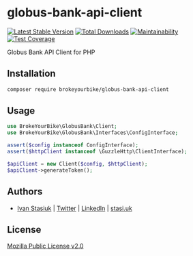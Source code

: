 # globus-bank-api-client

[![Latest Stable Version](https://img.shields.io/github/v/release/brokeyourbike/globus-bank-api-client-php)](https://github.com/brokeyourbike/globus-bank-api-client-php/releases)
[![Total Downloads](https://poser.pugx.org/brokeyourbike/globus-bank-api-client/downloads)](https://packagist.org/packages/brokeyourbike/globus-bank-api-client)
[![Maintainability](https://api.codeclimate.com/v1/badges/b6e3a44954f709e35158/maintainability)](https://codeclimate.com/github/brokeyourbike/globus-bank-api-client-php/maintainability)
[![Test Coverage](https://api.codeclimate.com/v1/badges/b6e3a44954f709e35158/test_coverage)](https://codeclimate.com/github/brokeyourbike/globus-bank-api-client-php/test_coverage)

Globus Bank API Client for PHP

## Installation

```bash
composer require brokeyourbike/globus-bank-api-client
```

## Usage

```php
use BrokeYourBike\GlobusBank\Client;
use BrokeYourBike\GlobusBank\Interfaces\ConfigInterface;

assert($config instanceof ConfigInterface);
assert($httpClient instanceof \GuzzleHttp\ClientInterface);

$apiClient = new Client($config, $httpClient);
$apiClient->generateToken();
```

## Authors
- [Ivan Stasiuk](https://github.com/brokeyourbike) | [Twitter](https://twitter.com/brokeyourbike) | [LinkedIn](https://www.linkedin.com/in/brokeyourbike) | [stasi.uk](https://stasi.uk)

## License
[Mozilla Public License v2.0](https://github.com/brokeyourbike/globus-bank-api-client-php/blob/main/LICENSE)
